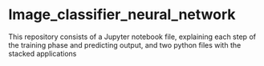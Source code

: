 # Image_classifier_neural_network
This repository consists of a Jupyter notebook file, explaining each step of the training phase and predicting output, and two python files with the stacked applications
